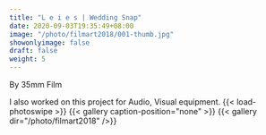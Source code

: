 ```yaml
---
title: "L e i e s | Wedding Snap"
date: 2020-09-03T19:35:49+08:00
image: "/photo/filmart2018/001-thumb.jpg"
showonlyimage: false
draft: false
weight: 5
---
```

By 35mm Film
<!--more-->
I also worked on this project for Audio, Visual equipment. 
{{< load-photoswipe >}} 
{{< gallery caption-position="none" >}}
{{< gallery dir="/photo/filmart2018" />}}